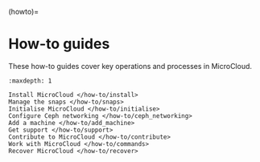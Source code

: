 (howto)=
# How-to guides

These how-to guides cover key operations and processes in MicroCloud.

```{toctree}
:maxdepth: 1

Install MicroCloud </how-to/install>
Manage the snaps </how-to/snaps>
Initialise MicroCloud </how-to/initialise>
Configure Ceph networking </how-to/ceph_networking>
Add a machine </how-to/add_machine>
Get support </how-to/support>
Contribute to MicroCloud </how-to/contribute>
Work with MicroCloud </how-to/commands>
Recover MicroCloud </how-to/recover>
```
